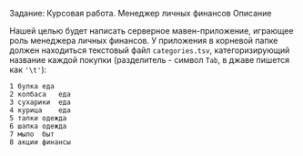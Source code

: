 Задание: Курсовая работа. Менеджер личных финансов
Описание

Нашей целью будет написать серверное мавен-приложение, играющее роль менеджера личных финансов. У приложения в корневой папке должен находиться текстовый файл `categories.tsv`, категоризирующий название каждой покупки (разделитель - символ `Tab`, в джаве пишется как `'\t'`):
```
1 булка	еда
2 колбаса	еда
3 сухарики	еда
4 курица	еда
5 тапки	одежда
6 шапка	одежда
7 мыло	быт
8 акции	финансы
```
